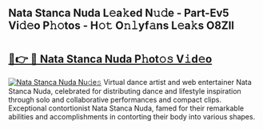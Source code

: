 ## Nata Stanca Nuda L𝚎a𝚔ed N𝚞𝚍e - Part-Ev5 Vi𝚍𝚎o P𝚑𝚘tos - H𝚘𝚝 O𝚗𝚕yf𝚊ns L𝚎a𝚔s O8ZIl

# <h2><a href="http://kf5vx2q.oniu.top/?m=Nata+Stanca+Nuda">🔗👉 🔴 Nata Stanca Nuda P𝚑ot𝚘𝚜 V𝚒d𝚎o</a></h2>

[![Nata Stanca Nuda Nu𝚍e𝚜](https://i.imgur.com/0qMVB7G.gif)](http://kf5vx2q.oniu.top/?m=Nata+Stanca+Nuda)
Virtual dance artist and web entertainer Nata Stanca Nuda, celebrated for distributing dance and lifestyle inspiration through solo and collaborative performances and compact clips. Exceptional contortionist Nata Stanca Nuda, famed for their remarkable abilities and accomplishments in contorting their body into various shapes.  
